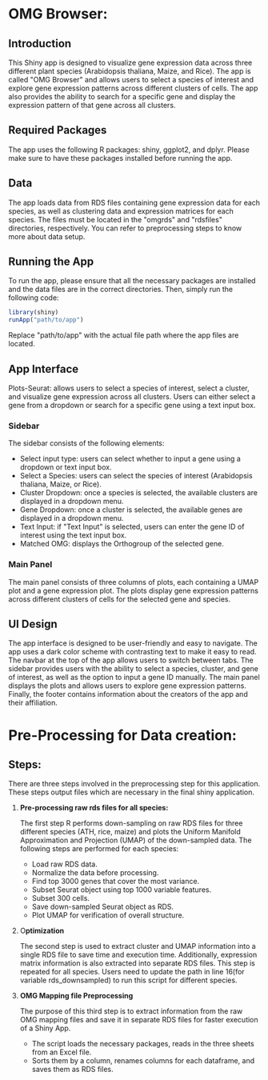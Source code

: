 # OMG Browser:

## **Introduction**

This Shiny app is designed to visualize gene expression data across three different plant species (Arabidopsis thaliana, Maize, and Rice). The app is called "OMG Browser" and allows users to select a species of interest and explore gene expression patterns across different clusters of cells. The app also provides the ability to search for a specific gene and display the expression pattern of that gene across all clusters.

## **Required Packages**

The app uses the following R packages: shiny, ggplot2, and dplyr. Please make sure to have these packages installed before running the app.

## **Data**

The app loads data from RDS files containing gene expression data for each species, as well as clustering data and expression matrices for each species. The files must be located in the "omgrds" and "rdsfiles" directories, respectively. You can refer to preprocessing steps to know more about data setup.

## **Running the App**

To run the app, please ensure that all the necessary packages are installed and the data files are in the correct directories. Then, simply run the following code:

```r
library(shiny)
runApp("path/to/app")
```

Replace "path/to/app" with the actual file path where the app files are located.

## **App Interface**

Plots-Seurat: allows users to select a species of interest, select a cluster, and visualize gene expression across all clusters. Users can either select a gene from a dropdown or search for a specific gene using a text input box.

### **Sidebar**

The sidebar consists of the following elements:

- Select input type: users can select whether to input a gene using a dropdown or text input box.
- Select a Species: users can select the species of interest (Arabidopsis thaliana, Maize, or Rice).
- Cluster Dropdown: once a species is selected, the available clusters are displayed in a dropdown menu.
- Gene Dropdown: once a cluster is selected, the available genes are displayed in a dropdown menu.
- Text Input: if "Text Input" is selected, users can enter the gene ID of interest using the text input box.
- Matched OMG: displays the Orthogroup of the selected gene.

### **Main Panel**

The main panel consists of three columns of plots, each containing a UMAP plot and a gene expression plot. The plots display gene expression patterns across different clusters of cells for the selected gene and species.

## UI **Design**

The app interface is designed to be user-friendly and easy to navigate. The app uses a dark color scheme with contrasting text to make it easy to read. The navbar at the top of the app allows users to switch between tabs. The sidebar provides users with the ability to select a species, cluster, and gene of interest, as well as the option to input a gene ID manually. The main panel displays the plots and allows users to explore gene expression patterns. Finally, the footer contains information about the creators of the app and their affiliation.

# Pre-Processing for Data creation:

## Steps:

There are three steps involved in the preprocessing step for this application. These steps output files which are necessary in the final shiny application.

1. **Pre-processing raw rds files for all species:**
    
    The first step R performs down-sampling on raw RDS files for three different species (ATH, rice, maize) and plots the Uniform Manifold Approximation and Projection (UMAP) of the down-sampled data. The following steps are performed for each species:
    
    - Load raw RDS data.
    - Normalize the data before processing.
    - Find top 3000 genes that cover the most variance.
    - Subset Seurat object using top 1000 variable features.
    - Subset 300 cells.
    - Save down-sampled Seurat object as RDS.
    - Plot UMAP for verification of overall structure.
    
2. O**ptimization**
    
    The second step is used to extract cluster and UMAP information into a single RDS file to save time and execution time. Additionally, expression matrix information is also extracted into separate RDS files. This step is repeated for all species. Users need to update the path in line 16(for variable rds_downsampled) to run this script for different species.
    
3. **OMG Mapping file Preprocessing**
    
    The purpose of this third step is to extract information from the raw OMG mapping files and save it in separate RDS files for faster execution of a Shiny App. 
    
    - The script loads the necessary packages, reads in the three sheets from an Excel file.
    - Sorts them by a column, renames columns for each dataframe, and saves them as RDS files.
